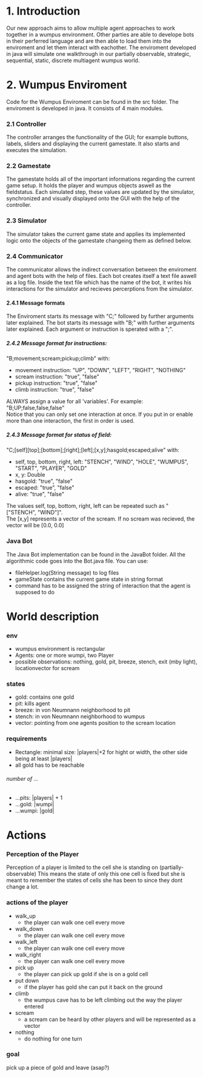 # 1. Introduction
Our new approach aims to allow multiple agent approaches to work together in a wumpus environment. Other parties are able to develope bots in their perferred language and are then able to load them into the enviroment and let them interact with eachother.
The enviroment developed in java will simulate one walkthrough in our partially observable, strategic, sequential, static, discrete multiagent wumpus world.

# 2. Wumpus Enviroment
Code for the Wumpus Enviroment can be found in the src folder. The enviroment is developed in java. It consists of 4 main modules. 

### 2.1 Controller
The controller arranges the functionality of the GUI; for example buttons, labels, sliders and displaying the current gamestate. It also starts and executes the simulation.

### 2.2 Gamestate
The gamestate holds all of the important informations regarding the current game setup. It holds the player and wumpus objects aswell as the fieldstatus.
Each simulated step, these values are updated by the simulator, synchronized and visually displayed onto the GUI with the help of the controller.

### 2.3 Simulator
The simulator takes the current game state and applies its implemented logic onto the objects of the gamestate changeing them as defined below.

### 2.4 Communicator
The communicator allows the indirect conversation between the enviroment and agent bots with the help of files. Each bot creates itself a text file aswell as a log file. Inside the text file which has the name of the bot, it writes his interactions for the simulator and recieves percerptions from the simulator.

#### 2.4.1 Message formats
The Enviroment starts its message with "C;" followed by further arguments later explained. The bot starts its message with "B;" with further arguments later explained.
Each argument or instruction is sperated with a ";".

##### 2.4.2 Message format for instructions:  
"B;movement;scream;pickup;climb" with:

- movement instruction: "UP", "DOWN", "LEFT", "RIGHT", "NOTHING" 
- scream instruction: "true", "false" 
- pickup instruction: "true", "false" 
- climb instruction: "true", "false"

ALWAYS assign a value for all 'variables'. For example: "B;UP;false,false,false"  
Notice that you can only set one interaction at once. If you put in or enable more than one interaction, the first in order is used.

##### 2.4.3 Message format for status of field:  
"C;[self][top];[bottom];[right];[left];[x,y];hasgold;escaped;alive" with:  
- self, top, bottom, right, left: "STENCH", "WIND", "HOLE", "WUMPUS", "START", "PLAYER", "GOLD"
- x, y: Double
- hasgold: "true", "false"
- escaped: "true", "false"
- alive: "true", "false"

The values self, top, bottom, right, left can be repeated such as "["STENCH", "WIND"]".  
The [x,y] represents a vector of the scream. If no scream was recieved, the vector will be [0.0, 0.0]

### Java Bot
The Java Bot implementation can be found in the JavaBot folder. All the algorithmic code goes into the Bot.java file. You can use:    
- fileHelper.log(String message) to log files
- gameState contains the current game state in string format
- command has to be assigned the string of interaction that the agent is supposed to do

# World description
### env
+ wumpus environment is rectangular
+ Agents: one or more wumpi, two Player
+ possible observations: nothing, gold, pit, breeze, stench, exit (mby light), locationvector for scream

### states
+ gold: contains one gold
+ pit: kills agent
+ breeze: in von Neumnann neighborhood to pit
+ stench: in von Neumnann neighborhood to wumpus
+ vector: pointing from one agents position to the scream location

### requirements
+ Rectangle: minimal size: |players|+2 for hight or width, the other side being at least |players| 
+ all gold has to be reachable

###### number of ...
+ ...pits: |players| + 1
+ ...gold: |wumpi|
+ ...wumpi: |gold|


# Actions

### Perception of the Player
Perception of a player is limited to the cell she is standing on (partially-observable)
This means the state of only this one cell is fixed but she is meant to remember the states of cells she has been to since they dont change a lot.

### actions of the player
- walk_up
  - the player can walk one cell every move
- walk_down
  - the player can walk one cell every move
- walk_left
  - the player can walk one cell every move
- walk_right
  - the player can walk one cell every move
- pick up
  - the player can pick up gold if she is on a gold cell
- put down
  - if the player has gold she can put it back on the ground
- climb
  - the wumpus cave has to be left climbing out the way the player entered
- scream
  - a scream can be heard by other players and will be represented as a vector
- nothing
  - do nothing for one turn

### goal
pick up a piece of gold and leave (asap?)
